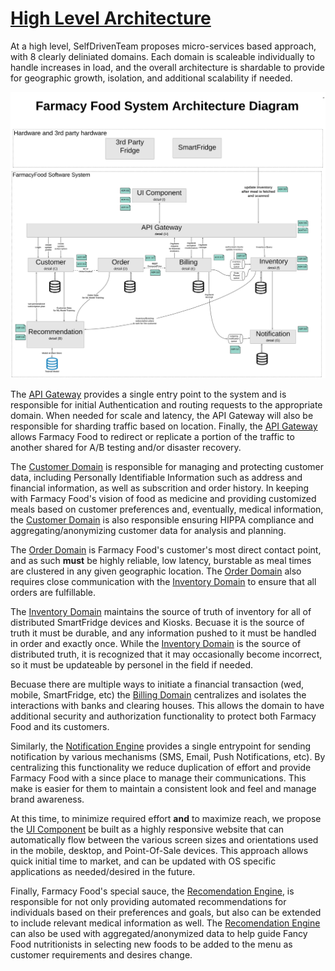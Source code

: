 # [High Level Architecture](../../../README.md)

At a high level, SelfDrivenTeam proposes micro-services based approach, with 8 clearly deliniated domains. Each domain is scaleable individually to handle increases in load, and the overall architecture is shardable to provide for geographic growth, isolation, and additional scalability if needed.


![High Level Architecture](../images/high_level.svg)

The [API Gateway](/doc/arc/components/api_gateway.md) provides a single entry point to the system and is responsible for initial Authentication and routing requests to the appropriate domain. When needed for scale and latency, the API Gateway will also be responsible for sharding traffic based on location. Finally, the [API Gateway](/doc/arc/components/api_gateway.md) allows Farmacy Food to redirect or replicate a portion of the traffic to another shared for A/B testing and/or disaster recovery.

The [Customer Domain](/doc/arc/components/customer_domain.md) is responsible for managing and protecting customer data, including Personally Identifiable Information such as address and financial information, as well as subscrition and order history. In keeping with Farmacy Food's vision of food as medicine and providing customized meals based on customer preferences and, eventually, medical information, the [Customer Domain](/doc/arc/components/customer_domain.md) is also responsible ensuring HIPPA compliance and aggregating/anonymizing customer data for analysis and planning.

The [Order Domain](/doc/arc/components/order_domain.md) is Farmacy Food's customer's most direct contact point, and as such **must** be highly reliable, low latency, burstable as meal times are clustered in any given geographic location. The [Order Domain](/doc/arc/components/order_domain.md) also requires close communication with the [Inventory Domain](/doc/arc/components/inventory_domain.md) to ensure that all orders are fulfillable.

The [Inventory Domain](/doc/arc/components/inventory_domain.md) maintains the source of truth of inventory for all of distributed SmartFridge devices and Kiosks. Becuase it is the source of truth it must be durable, and any information pushed to it must be handled in order and exactly once. While the [Inventory Domain](/doc/arc/components/inventory_domain.md) is the source of distributed truth, it is recognized that it may occasionally become incorrect, so it must be updateable by personel in the field if needed.

Becuase there are multiple ways to initiate a financial transaction (wed, mobile, SmartFridge, etc) the [Billing Domain](/doc/arc/components/billing_domain.md) centralizes and isolates the interactions with banks and clearing houses. This allows the domain to have additional security and authorization functionality to protect both Farmacy Food and its customers.

Similarly, the [Notification Engine](/doc/arc/components/notification_engine.md) provides a single entrypoint for sending notification by various mechanisms (SMS, Email, Push Notifications, etc). By centralizing this functionality we reduce duplication of effort and provide Farmacy Food with a since place to manage their communications. This make is easier for them to maintain a consistent look and feel and manage brand awareness.

At this time, to minimize required effort **and** to maximize reach, we propose the [UI Component](/doc/arc/components/ui_component.md) be built as a highly responsive website that can automatically flow between the various screen sizes and orientations used in the mobile, desktop, and Point-Of-Sale devices. This approach allows quick initial time to market, and can be updated with OS specific applications as needed/desired in the future.

Finally, Farmacy Food's special sauce, the [Recomendation Engine](/doc/arc/components/recommendation_engine.md), is responsible for not only providing automated recommendations for individuals based on their preferences and goals, but also can be extended to include relevant medical information as well. The [Recomendation Engine](/doc/arc/components/recommendation_engine.md) can also be used with aggregated/anonymized data to help guide Fancy Food nutritionists in selecting new foods to be added to the menu as customer requirements and desires change.
